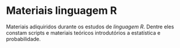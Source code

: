 # Materiais linguagem R 
Materiais adiquiridos durante os estudos de *linguagem R*. 
Dentre eles constam scripts e materiais teóricos introdutórios a estatística e probabilidade. 
